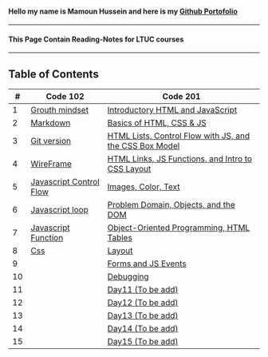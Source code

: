 #### Hello my name is Mamoun Hussein and here is my  [Github Portofolio](https://github.com/mamoon100) 
------
#### This Page Contain Reading-Notes for LTUC courses 
--------------
## Table of Contents


| # 	| Code 102 	| Code 201 	|
|---	|----------	|----------	|
|1| [Grouth mindset](./Code-102/Grouth.md)| [Introductory HTML and JavaScript](./Code-201/class-01.md) |
|2| [Markdown](./Code-102/markdown.md)| [Basics of HTML, CSS & JS](./Code-201/class-02.md) |
|3| [Git version](./Code-102/git.md) | [HTML Lists, Control Flow with JS, and the CSS Box Model](./Code-201/class-03.md) |
|4| [WireFrame](./Code-102/wireframe.md) | [HTML Links, JS Functions, and Intro to CSS Layout](./Code-201/class-04.md) |
|5| [Javascript Control Flow](./Code-102/javascript.md) | [Images, Color, Text](./Code-201/class-05.md) |
|6| [Javascript loop](./Code-102/loop.md) | [Problem Domain, Objects, and the DOM](./Code-201/class-06.md) |
|7| [Javascript Function](./Code-102/function.md) | [Object-Oriented Programming, HTML Tables](./Code-201/class-07.md) |
|8| [Css](./Code-102/Css.md) | [Layout](./Code-201/class-08.md) |
|9|  | [Forms and JS Events](./Code-201/class-09.md) |
|10|  | [Debugging](./Code-201/class-10.md) |
|11|  | [Day11 (To be add)]() |
|12|  | [Day12 (To be add)]() |
|13|  | [Day13 (To be add)]() |
|14|  | [Day14 (To be add)]() |
|15|  | [Day15 (To be add)]() |
